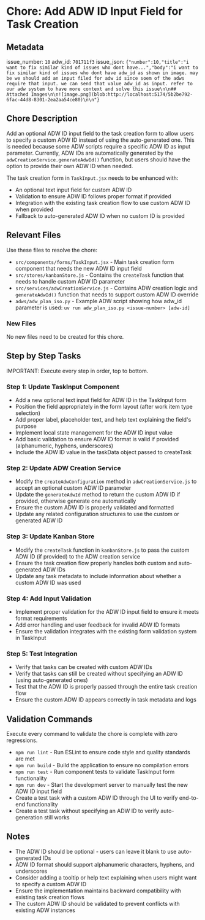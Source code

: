 # Chore: Add ADW ID Input Field for Task Creation

## Metadata
issue_number: `10`
adw_id: `701711f3`
issue_json: `{"number":10,"title":"i want to fix similar kind of issues who dont have...","body":"i want to fix similar kind of issues who dont have adw_id as shown in image. may be we should add an input filed for adw id since soem of the adws require that input. we can send that value adw_id as input. refer to our adw system to have more context and solve this issue\n\n## Attached Images\n\n![image.png](blob:http://localhost:5174/5b2be792-6fac-44d8-8301-2ea2aa54ce80)\n\n"}`

## Chore Description
Add an optional ADW ID input field to the task creation form to allow users to specify a custom ADW ID instead of using the auto-generated one. This is needed because some ADW scripts require a specific ADW ID as input parameter. Currently, ADW IDs are automatically generated by the `adwCreationService.generateAdwId()` function, but users should have the option to provide their own ADW ID when needed.

The task creation form in `TaskInput.jsx` needs to be enhanced with:
- An optional text input field for custom ADW ID
- Validation to ensure ADW ID follows proper format if provided
- Integration with the existing task creation flow to use custom ADW ID when provided
- Fallback to auto-generated ADW ID when no custom ID is provided

## Relevant Files
Use these files to resolve the chore:

- `src/components/forms/TaskInput.jsx` - Main task creation form component that needs the new ADW ID input field
- `src/stores/kanbanStore.js` - Contains the `createTask` function that needs to handle custom ADW ID parameter
- `src/services/adwCreationService.js` - Contains ADW creation logic and `generateAdwId()` function that needs to support custom ADW ID override
- `adws/adw_plan_iso.py` - Example ADW script showing how adw_id parameter is used: `uv run adw_plan_iso.py <issue-number> [adw-id]`

### New Files
No new files need to be created for this chore.

## Step by Step Tasks
IMPORTANT: Execute every step in order, top to bottom.

### Step 1: Update TaskInput Component
- Add a new optional text input field for ADW ID in the TaskInput form
- Position the field appropriately in the form layout (after work item type selection)
- Add proper label, placeholder text, and help text explaining the field's purpose
- Implement local state management for the ADW ID input value
- Add basic validation to ensure ADW ID format is valid if provided (alphanumeric, hyphens, underscores)
- Include the ADW ID value in the taskData object passed to createTask

### Step 2: Update ADW Creation Service
- Modify the `createAdwConfiguration` method in `adwCreationService.js` to accept an optional custom ADW ID parameter
- Update the `generateAdwId` method to return the custom ADW ID if provided, otherwise generate one automatically
- Ensure the custom ADW ID is properly validated and formatted
- Update any related configuration structures to use the custom or generated ADW ID

### Step 3: Update Kanban Store
- Modify the `createTask` function in `kanbanStore.js` to pass the custom ADW ID (if provided) to the ADW creation service
- Ensure the task creation flow properly handles both custom and auto-generated ADW IDs
- Update any task metadata to include information about whether a custom ADW ID was used

### Step 4: Add Input Validation
- Implement proper validation for the ADW ID input field to ensure it meets format requirements
- Add error handling and user feedback for invalid ADW ID formats
- Ensure the validation integrates with the existing form validation system in TaskInput

### Step 5: Test Integration
- Verify that tasks can be created with custom ADW IDs
- Verify that tasks can still be created without specifying an ADW ID (using auto-generated ones)
- Test that the ADW ID is properly passed through the entire task creation flow
- Ensure the custom ADW ID appears correctly in task metadata and logs

## Validation Commands
Execute every command to validate the chore is complete with zero regressions.

- `npm run lint` - Run ESLint to ensure code style and quality standards are met
- `npm run build` - Build the application to ensure no compilation errors
- `npm run test` - Run component tests to validate TaskInput form functionality
- `npm run dev` - Start the development server to manually test the new ADW ID input field
- Create a test task with a custom ADW ID through the UI to verify end-to-end functionality
- Create a test task without specifying an ADW ID to verify auto-generation still works

## Notes
- The ADW ID should be optional - users can leave it blank to use auto-generated IDs
- ADW ID format should support alphanumeric characters, hyphens, and underscores
- Consider adding a tooltip or help text explaining when users might want to specify a custom ADW ID
- Ensure the implementation maintains backward compatibility with existing task creation flows
- The custom ADW ID should be validated to prevent conflicts with existing ADW instances